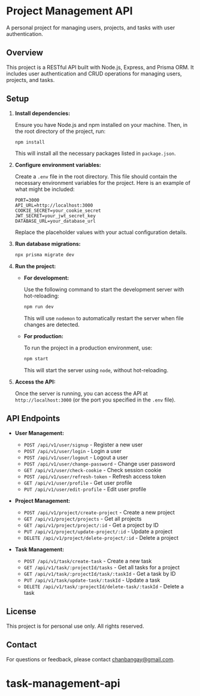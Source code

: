 # Project Management API

A personal project for managing users, projects, and tasks with user authentication.

## Overview

This project is a RESTful API built with Node.js, Express, and Prisma ORM. It includes user authentication and CRUD operations for managing users, projects, and tasks.

## Setup

1. **Install dependencies:**

   Ensure you have Node.js and npm installed on your machine. Then, in the root directory of the project, run:

   ```bash
   npm install
   ```

   This will install all the necessary packages listed in `package.json`.

2. **Configure environment variables:**

   Create a `.env` file in the root directory. This file should contain the necessary environment variables for the project. Here is an example of what might be included:

   ```plaintext
   PORT=3000
   API_URL=http://localhost:3000
   COOKIE_SECRET=your_cookie_secret
   JWT_SECRET=your_jwt_secret_key
   DATABASE_URL=your_database_url
   ```

   Replace the placeholder values with your actual configuration details.

3. **Run database migrations:**

   ```bash
   npx prisma migrate dev
   ```

4. **Run the project:**

   - **For development:**

     Use the following command to start the development server with hot-reloading:

     ```bash
     npm run dev
     ```

     This will use `nodemon` to automatically restart the server when file changes are detected.

   - **For production:**

     To run the project in a production environment, use:

     ```bash
     npm start
     ```

     This will start the server using `node`, without hot-reloading.

5. **Access the API:**

   Once the server is running, you can access the API at `http://localhost:3000` (or the port you specified in the `.env` file).

## API Endpoints

- **User Management:**

  - `POST /api/v1/user/signup` - Register a new user
  - `POST /api/v1/user/login` - Login a user
  - `POST /api/v1/user/logout` - Logout a user
  - `POST /api/v1/user/change-password` - Change user password
  - `GET /api/v1/user/check-cookie` - Check session cookie
  - `POST /api/v1/user/refresh-token` - Refresh access token
  - `GET /api/v1/user/profile` - Get user profile
  - `PUT /api/v1/user/edit-profile` - Edit user profile

- **Project Management:**

  - `POST /api/v1/project/create-project` - Create a new project
  - `GET /api/v1/project/projects` - Get all projects
  - `GET /api/v1/project/project/:id` - Get a project by ID
  - `PUT /api/v1/project/update-project/:id` - Update a project
  - `DELETE /api/v1/project/delete-project/:id` - Delete a project

- **Task Management:**

  - `POST /api/v1/task/create-task` - Create a new task
  - `GET /api/v1/task/:projectId/tasks` - Get all tasks for a project
  - `GET /api/v1/task/:projectId/task/:taskId` - Get a task by ID
  - `PUT /api/v1/task/update-task/:taskId` - Update a task
  - `DELETE /api/v1/task/:projectId/delete-task/:taskId` - Delete a task

## License

This project is for personal use only. All rights reserved.

## Contact

For questions or feedback, please contact [chanbangay@gmail.com](mailto:chanbangay@gmail.com).
# task-management-api
